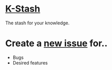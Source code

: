 # [K-Stash](https://k-stash.com)

The stash for your knowledge.

# Create a [new issue](https://github.com/onipot/K-Stash/issues/new/choose) for..
- Bugs
- Desired features
